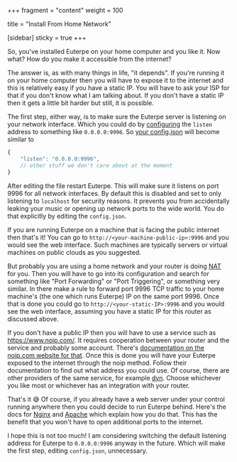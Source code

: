 +++
fragment = "content"
weight = 100

title = "Install From Home Network"

[sidebar]
  sticky = true
+++

So, you've installed Euterpe on your home computer and you like it. Now what? How do you make it accessible from the internet?

The answer is, as with many things in life, "it depends". If you're running it on your home computer then you will have to expose it to the internet and this is relatively easy if you have a static IP. You will have to ask your ISP for that if you don't know what I am talking about. If you don't have a static IP then it gets a little bit harder but still, it is possible.

The first step, either way, is to make sure the Euterpe server is listening on your network interface. Which you could do by [configuring](https://listen-to-euterpe.eu/docs/configuration/#directives) the `listen` address to something like `0.0.0.0:9996`. So [your config.json](https://listen-to-euterpe.eu/docs/configuration/#configuration-location) will become similar to

```js
{
    "listen": "0.0.0.0:9996",
    // other stuff we don't care about at the moment
}
```

After editing the file restart Euterpe. This will make sure it listens on port 9996 for all network interfaces. By default this is disabled and set to only listening to `localhost` for security reasons. It prevents you from accidentally leaking your music or opening up network ports to the wide world. You do that explicitly by editing the `config.json`.

If you are running Euterpe on a machine that is facing the public internet then that's it! You can go to `http://<your-machine-public-ip>:9996` and you would see the web interface. Such machines are typically servers or virtual machines on public clouds as you suggested.

But probably you are using a home network and your router is doing [NAT](https://en.wikipedia.org/wiki/Network_address_translation) for you. Then you will have to go into its configuration and search for something like "Port Forwarding" or "Port Triggering", or something very similar. In there make a rule to forward port 9996 TCP traffic to your home machine's (the one which runs Euterpe) IP on the same port 9996. Once that is done you could go to `http://<your-static-IP>:9996` and you would see the web interface, assuming you have a static IP for this router as discussed above.

If you don't have a public IP then you will have to use a service such as https://www.noip.com/. It requires cooperation between your router and the service and probably some account. There's [documentation on the noip.com website for that](https://www.noip.com/remote-access/computer). Once this is done you will have your Euterpe exposed to the internet through the noip method. Follow their documentation to find out what address you could use. Of course, there are other providers of the same service, for example [dyn](https://account.dyn.com/). Choose whichever you like most or whichever has an integration with your router.

That's it 😅 Of course, if you already have a web server under your control running anywhere then you could decide to run Euterpe behind. Here's the docs for [Nginx](/docs/deploy-behind-nginx/) and [Apache](/docs/deploy-behind-apache/) which explain how you do that. This has the benefit that you won't have to open additional ports to the internet.

I hope this is not too much! I am considering switching the default listening address for Euterpe to `0.0.0.0:9996` anyway in the future. Which will make the first step, editing `config.json`, unnecessary.
